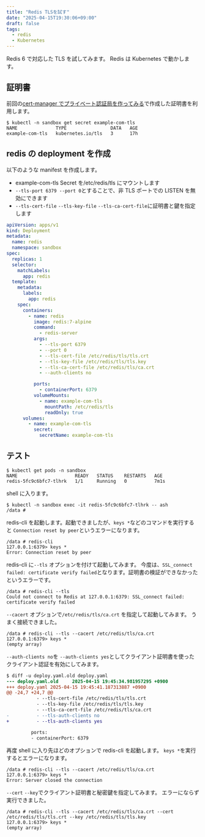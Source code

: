 ```yaml
---
title: "Redis TLSを試す"
date: "2025-04-15T19:30:06+09:00"
draft: false
tags:
  - redis
  - Kubernetes
---
```


Redis 6 で対応した TLS を試してみます。
Redis は Kubernetes で動かします。

## 証明書

前回の[cert-manager でプライベート認証局を作ってみる](../cert-manager-selfsigned-ca-test/index.md)で作成した証明書を利用します。

```
$ kubectl -n sandbox get secret example-com-tls
NAME              TYPE                DATA   AGE
example-com-tls   kubernetes.io/tls   3      17h
```

## redis の deployment を作成

以下のような manifest を作成します。

- example-com-tls Secret を/etc/redis/tls にマウントします
- `--tls-port 6379 --port 0`とすることで、非 TLS ポートでの LISTEN を無効にできます
- `--tls-cert-file` `--tls-key-file` `--tls-ca-cert-file`に証明書と鍵を指定します

```yaml
apiVersion: apps/v1
kind: Deployment
metadata:
  name: redis
  namespace: sandbox
spec:
  replicas: 1
  selector:
    matchLabels:
      app: redis
  template:
    metadata:
      labels:
        app: redis
    spec:
      containers:
        - name: redis
          image: redis:7-alpine
          command:
            - redis-server
          args:
            - --tls-port 6379
            - --port 0
            - --tls-cert-file /etc/redis/tls/tls.crt
            - --tls-key-file /etc/redis/tls/tls.key
            - --tls-ca-cert-file /etc/redis/tls/ca.crt
            - --auth-clients no

          ports:
            - containerPort: 6379
          volumeMounts:
            - name: example-com-tls
              mountPath: /etc/redis/tls
              readOnly: true
      volumes:
        - name: example-com-tls
          secret:
            secretName: example-com-tls
```

## テスト

```
$ kubectl get pods -n sandbox
NAME                     READY   STATUS    RESTARTS   AGE
redis-5fc9c6bfc7-tlhrk   1/1     Running   0          7m1s
```

shell に入ります。

```
$ kubectl -n sandbox exec -it redis-5fc9c6bfc7-tlhrk -- ash
/data #
```

redis-cli を起動します。起動できましたが、`keys *`などのコマンドを実行すると `Connection reset by peer`というエラーになります。

```
/data # redis-cli
127.0.0.1:6379> keys *
Error: Connection reset by peer
```

redis-cli に`--tls` オプションを付けて起動してみます。
今度は、`SSL_connect failed: certificate verify failed`となります。証明書の検証ができなかったというエラーです。

```
/data # redis-cli --tls
Could not connect to Redis at 127.0.0.1:6379: SSL_connect failed: certificate verify failed
```

`--cacert` オプションで`/etc/redis/tls/ca.crt` を指定して起動してみます。
うまく接続できました。

```
/data # redis-cli --tls --cacert /etc/redis/tls/ca.crt
127.0.0.1:6379> keys *
(empty array)
```

`--auth-clients no`を `--auth-clients yes`としてクライアント証明書を使ったクライアント認証を有効にしてみます。

```diff
$ diff -u deploy.yaml.old deploy.yaml
--- deploy.yaml.old     2025-04-15 19:45:34.981957295 +0900
+++ deploy.yaml 2025-04-15 19:45:41.187313887 +0900
@@ -24,7 +24,7 @@
           - --tls-cert-file /etc/redis/tls/tls.crt
           - --tls-key-file /etc/redis/tls/tls.key
           - --tls-ca-cert-file /etc/redis/tls/ca.crt
-          - --tls-auth-clients no
+          - --tls-auth-clients yes

         ports:
         - containerPort: 6379
```

再度 shell に入り先ほどのオプションで redis-cli を起動します。
`keys *`を実行するとエラーになります。

```
/data # redis-cli --tls --cacert /etc/redis/tls/ca.crt
127.0.0.1:6379> keys *
Error: Server closed the connection
```

`--cert` `--key`でクライアント証明書と秘密鍵を指定してみます。
エラーにならず実行できました。

```
/data # redis-cli --tls --cacert /etc/redis/tls/ca.crt --cert /etc/redis/tls/tls.crt --key /etc/redis/tls/tls.key
127.0.0.1:6379> keys *
(empty array)
```
